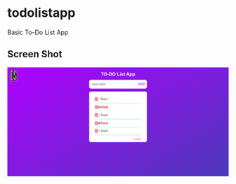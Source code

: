 # todolistapp
Basic To-Do List App
## Screen Shot
<a href="https://denizsulmaz.github.io/todolistapp/index.html"><img src="https://github.com/denizsulmaz/todolistapp/blob/main/img/readme.png?raw=true"></a>
